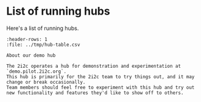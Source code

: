 # List of running hubs

Here's a list of running hubs.

<div class="full-width">

```{csv-table}
:header-rows: 1
:file: ../tmp/hub-table.csv
```

</div>

```{note}
About our demo hub

The 2i2c operates a hub for demonstration and experimentation at `demo.pilot.2i2c.org`.
This hub is primarily for the 2i2c team to try things out, and it may change or break occasionally.
Team members should feel free to experiment with this hub and try out new functionality and features they'd like to show off to others.
```


<!-- DataTables to make the table above look nice -->
<link rel="stylesheet"
      href="https://cdn.datatables.net/1.10.24/css/jquery.dataTables.min.css">
<script type="text/javascript" 
        src="https://cdn.datatables.net/1.10.24/js/jquery.dataTables.min.js"></script>

<script>
$(document).ready( function () {
    $('table').DataTable( {
        "order": [[ 0, "template" ]],
        "pageLength": 50
    });
} );
</script>